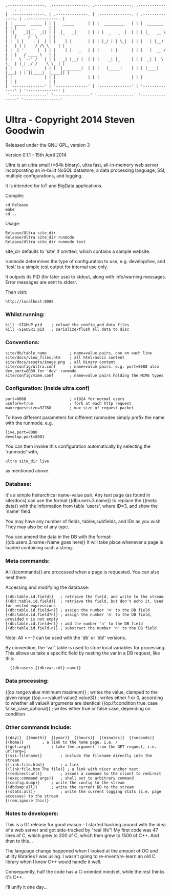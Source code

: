 ```
.----------------. .----------------. .----------------. .----------------. .----------------. 
| .--------------. | .--------------. | .--------------. | .--------------. | .--------------. |
| | _____  _____ | | |   _____      | | |  _________   | | |  _______     | | |      __      | |
| ||_   _||_   _|| | |  |_   _|     | | | |  _   _  |  | | | |_   __ \    | | |     /  \     | |
| |  | |    | |  | | |    | |       | | | |_/ | | \_|  | | |   | |__) |   | | |    / /\ \    | |
| |  | '    ' |  | | |    | |   _   | | |     | |      | | |   |  __ /    | | |   / ____ \   | |
| |   \ `--' /   | | |   _| |__/ |  | | |    _| |_     | | |  _| |  \ \_  | | | _/ /    \ \_ | |
| |    `.__.'    | | |  |________|  | | |   |_____|    | | | |____| |___| | | ||____|  |____|| |
| |              | | |              | | |              | | |              | | |              | |
| '--------------' | '--------------' | '--------------' | '--------------' | '--------------' |
 '----------------' '----------------' '----------------' '----------------' '----------------' 
```

# Ultra - Copyright 2014 Steven Goodwin

Released under the GNU GPL, version 3

Version 0.1.1 - 15th April 2014
 
 

Ultra is an ultra small (<64k binary), ultra fast, all-in-memory web server incorporating
an in-built NoSQL datastore, a data processing language, SSI, multiple configurations, and logging. 

It is intended for IoT and BigData applications.


Compile:
```
cd Release
make
cd ..
```

Usage:
```
Release/Ultra site_dir
Release/Ultra site_dir runmode
Release/Ultra site_dir runmode test
```

site_dir defaults to 'site' if omitted, which contains a sample website.

runmode determines the type of configuration to use, e.g. develop/live, and 'test' is a simple
test output for internal use only.

It outputs its PID (for later use) to stdout, along with info/warning messages. Error messages are
sent to stderr.


Then visit:
```
http://localhost:8088
```


### Whilst running:

```
kill -SIGHUP pid  	; reload the config and data files
kill -SIGUSR1 pid	; serialize/flush all data to disc
```


### Conventions:

```
site/db/table_name			; name=value pairs, one on each line
site/docs/view_files.htm	; all html/ascii content
site/docs/assets/image.png	; all binary content
site/config/ultra.conf		; name=value pairs. e.g. port=8088 also dev.port=8089 for 'dev' runmode
site/config/mime.conf		; name=value pairs holding the MIME types
```

### Configuration: (inside ultra.conf)

```
port=8088					; >1024 for normal users
usefork=true				; fork at each http request
maxrequestsize=32768		; max size of request packet
```

To have different parameters for different runmodes simply prefix the name with the runmode,
e.g.

```
live.port=8080
develop.port=8081
```

You can then invoke this configuration automatically by selecting the 'runmode' with,

```
ultra site_dir live
```

as mentioned above.


### Database:

It's a simple heirarchical name-value pair. Any text page (as found in site/docs) can
use the format {(db:users.3.name)} to replace the {(meta data)} with the information from table
'users', where ID=3, and show the 'name' field.

You may have any number of fields, tables,subfields, and IDs as you wish. They may also 
be of any type.

You can amend the data in the DB with the format: {(db:users.3.name=Name goes here)} It will take
place whenever a page is loaded containing such a string.



### Meta commands:

All {(commands)} are processed when a page is requested. You can also nest them. 

Accessing and modifying the database:
```
{(db:table.id.field)}	; retrieve the field, and write to the stream
{(db!:table.id.field)}	; retrieve the field, but don't echo it. Used for nested expressions
{(db:table.id.field=n)}	; assign the number 'n' to the DB field
{(db:table.id.field?n)}	; assign the number 'n' to the DB field, provided n is not empty
{(db:table.id.field+n)}	; add the number 'n' to the DB field
{(db:table.id.field-n)}	; substract the number 'n' to the DB field
```
Note: All =+-? can be used with the 'db' or 'db!' versions.

By convention, the 'var' table is used to store local variables for processing. This allows us
take a specific field by nesting the var in a DB request, like this:
```
  {(db:users.{(db:var.id)}.name)}
```

### Data processing:

{(op.range:value minimum maximum)}	; writes the value, clamped to the given range
{(op.==:value1 value2 value3)}		; writes either 1 or 0, according to whether all valueX arguments are identical
{{op.if:condition true_case false_case_optional}}	; writes either true or false case, depending on condition


### Other commands include:
```
{(day)}  {(month)}  {(year)}  {(hours)}  {(minutes)}  {(seconds)}
{(home)}		; a link to the home page. i.e. /
{(get:arg)}			; take the argument from the GET request, i.e. url?arg=1
{(ssi:filename)}		; include the filename directly into the stream
{(link:file.htm)}		; a link
{(link:file.htm The file)} ; a link with nicer anchor text
{(redirect:url)}		; issues a command to the client to redirect
{(exec:command args)}	; shell out to arbitrary command
{(config:dump)}		; write the config to the stream
{(dbdump:all)}		; write the current DB to the stream
{(stats:all)}			; write the current logging stats (i.e. page accesses) to the stream
{(rem:ignore this)}
```

### Notes to developers:

This is a 0.1 release for good reason - I started hacking around with the idea of a web server
and got side-tracked by "real life"! My first code was 47 lines of C, which grew to 200 of C,
which then grew to 1500 of C++. And then to this...

The language change happened when I looked at the amount of
OO and utility libraries I was using. I wasn't going to re-invent/re-learn an old C library
when I knew C++ would handle it well.

Consequently, half the code has a C-oriented mindset, while the rest thinks it's C++.

I'll unify it one day...
